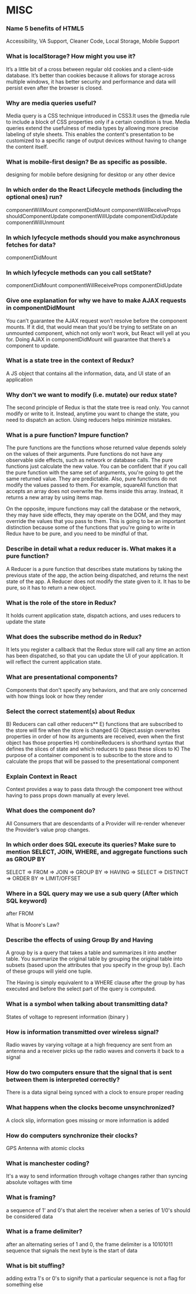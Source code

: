 # MISC

### Name 5 benefits of HTML5
Accessibility, VA Support, Cleaner Code, Local Storage, Mobile Support

### What is localStorage? How might you use it?
It’s a little bit of a cross between regular old cookies and a client-side database. It’s better than cookies because it allows for storage across multiple windows, it has better security and performance and data will persist even after the browser is closed.

### Why are media queries useful?
Media query is a CSS technique introduced in CSS3.It uses the @media rule to include a block of CSS properties only if a certain condition is true.
Media queries extend the usefulness of media types by allowing more precise labeling of style sheets. This enables the content's presentation to be customized to a specific range of output devices without having to change the content itself.

### What is mobile-first design? Be as specific as possible.
designing for mobile before designing for desktop or any other device

### In which order do the React Lifecycle methods (including the optional ones) run?
componentWillMount
componentDidMount
componentWillReceiveProps
shouldComponentUpdate
componentWillUpdate
componentDidUpdate
componentWillUnmount


### In which lyfecycle methods should you make asynchronous fetches for data?
componentDidMount

### In which lyfecycle methods can you call setState?
componentDidMount
componentWillReceiveProps
componentDidUpdate


### Give one explanation for why we have to make AJAX requests in componentDidMount
You can’t guarantee the AJAX request won’t resolve before the component mounts. If it did, that would mean that you’d be trying to setState on an unmounted component, which not only won’t work, but React will yell at you for. Doing AJAX in componentDidMount will guarantee that there’s a component to update.

### What is a state tree in the context of Redux?
A JS object that contains all the information, data, and UI state of an application

### Why don't we want to modify (i.e. mutate) our redux state?
The second principle of Redux is that the state tree is read only. You cannot modify or write to it. Instead, anytime you want to change the state, you need to dispatch an action. Using reducers helps minimize mistakes.

### What is a pure function? Impure function?
The pure functions are the functions whose returned value depends solely on the values of their arguments. Pure functions do not have any observable side effects, such as network or database calls. The pure functions just calculate the new value. You can be confident that if you call the pure function with the same set of arguments, you're going to get the same returned value. They are predictable. Also, pure functions do not modify the values passed to them. For example, squareAll function that accepts an array does not overwrite the items inside this array. Instead, it returns a new array by using items map.

On the opposite, impure functions may call the database or the network, they may have side effects, they may operate on the DOM, and they may override the values that you pass to them. This is going to be an important distinction because some of the functions that you're going to write in Redux have to be pure, and you need to be mindful of that.

### Describe in detail what a redux reducer is. What makes it a pure function?
A Reducer is a pure function that describes state mutations by taking the previous state of the app, the action being dispatched, and returns the next state of the app. 
A Reducer does not modify the state given to it. It has to be pure, so it has to return a new object.

### What is the role of the store in Redux?
It holds current application state, dispatch actions, and uses reducers to update the state

### What does the subscribe method do in Redux?
It lets you register a callback that the Redux store will call any time an action has been dispatched, so that you can update the UI of your application. It will reflect the current application state.

###  What are presentational components?
Components that don't specify any behaviors, and that are only concerned with how things look or how they render

### Select the correct statement(s) about Redux
B) Reducers can call other reducers**
E) functions that are subscribed to the store will fire when the store is changed
G) Object.assign overwrites properties in order of how its arguments are received, even when the first object has those properties
H) combineReducers is shorthand syntax that defines the slices of state and which reducers to pass these slices to
K) The purpose of a container component is to subscribe to the store and to calculate the props that will be passed to the presentational component


### Explain Context in React
Context provides a way to pass data through the component tree without having to pass props down manually at every level.

### What does the <Provider> component do?
All Consumers that are descendants of a Provider will re-render whenever the Provider’s value prop changes. 

### In which order does SQL execute its queries? Make sure to mention SELECT, JOIN, WHERE, and aggregate functions such as GROUP BY
SELECT => FROM => JOIN => GROUP BY => HAVING => SELECT => DISTINCT => ORDER BY => LIMIT/OFFSET

### Where in a SQL query may we use a sub query (After which SQL keyword) 
after FROM

 What is Moore's Law?


### Describe the effects of using Group By and Having
 A group by is a query that takes a table and summarizes it into another table. You summarize the original table by grouping the original table into subsets (based upon the attributes that you specify in the group by). Each of these groups will yield one tuple.

The Having is simply equivalent to a WHERE clause after the group by has executed and before the select part of the query is computed.

<!-- WEEK 4 -->
### What is a symbol when talking about transmitting data?
States of voltage to represent information (binary )

### How is information transmitted over wireless signal?
Radio waves by varying voltage at a high frequency are sent from an antenna and a receiver picks up the radio waves and converts it back to a signal

### How do two computers ensure that the signal that is sent between them is interpreted correctly?
There is a data signal being synced with a clock to ensure proper reading

### What happens when the clocks become unsynchronized?
A clock slip, information goes missing or more information is added

### How do computers synchronize their clocks?
GPS Antenna with atomic clocks

### What is manchester coding?
It's a way to send information through voltage changes rather than syncing absolute voltages with time 

### What is framing?
a sequence of 1' and 0's that alert the receiver when a series of 1/0's should be considered data 

### What is a frame delimiter?
after an alternating series of 1 and 0, the frame delimiter is a 10101011 sequence that signals the next byte is the start of data 

### What is bit stuffing?
adding extra 1's or 0's to signify that a particular sequence is not a flag for something else